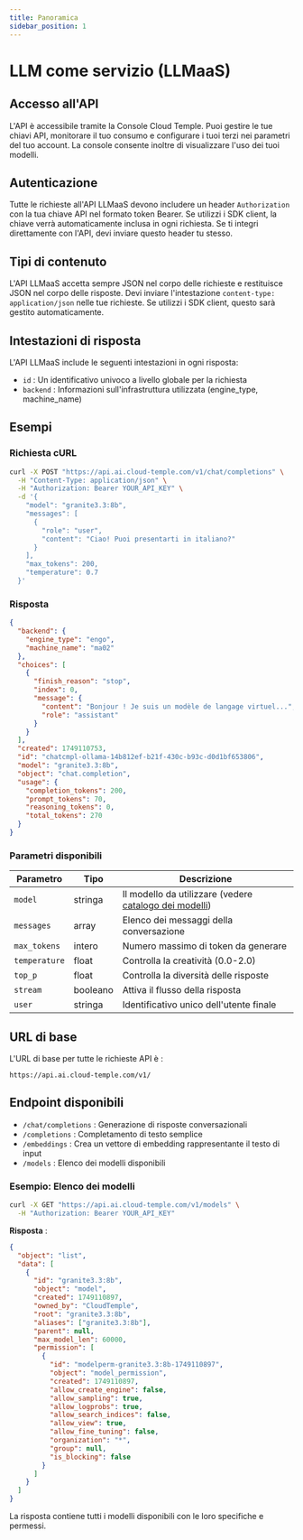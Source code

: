 ```yaml
---
title: Panoramica
sidebar_position: 1
---
```


# LLM come servizio (LLMaaS)

## Accesso all'API

L'API è accessibile tramite la Console Cloud Temple. Puoi gestire le tue chiavi API, monitorare il tuo consumo e configurare i tuoi terzi nei parametri del tuo account. La console consente inoltre di visualizzare l'uso dei tuoi modelli.

## Autenticazione

Tutte le richieste all'API LLMaaS devono includere un header `Authorization` con la tua chiave API nel formato token Bearer. Se utilizzi i SDK client, la chiave verrà automaticamente inclusa in ogni richiesta. Se ti integri direttamente con l'API, devi inviare questo header tu stesso.

## Tipi di contenuto

L'API LLMaaS accetta sempre JSON nel corpo delle richieste e restituisce JSON nel corpo delle risposte. Devi inviare l'intestazione `content-type: application/json` nelle tue richieste. Se utilizzi i SDK client, questo sarà gestito automaticamente.

## Intestazioni di risposta

L'API LLMaaS include le seguenti intestazioni in ogni risposta:

- `id` : Un identificativo univoco a livello globale per la richiesta
- `backend` : Informazioni sull'infrastruttura utilizzata (engine_type, machine_name)

## Esempi

### Richiesta cURL
```bash
curl -X POST "https://api.ai.cloud-temple.com/v1/chat/completions" \
  -H "Content-Type: application/json" \
  -H "Authorization: Bearer YOUR_API_KEY" \
  -d '{
    "model": "granite3.3:8b",
    "messages": [
      {
        "role": "user", 
        "content": "Ciao! Puoi presentarti in italiano?"
      }
    ],
    "max_tokens": 200,
    "temperature": 0.7
  }'
```

### Risposta
```json
{
  "backend": {
    "engine_type": "engo",
    "machine_name": "ma02"
  },
  "choices": [
    {
      "finish_reason": "stop",
      "index": 0,
      "message": {
        "content": "Bonjour ! Je suis un modèle de langage virtuel...",
        "role": "assistant"
      }
    }
  ],
  "created": 1749110753,
  "id": "chatcmpl-ollama-14b812ef-b21f-430c-b93c-d0d1bf653806",
  "model": "granite3.3:8b",
  "object": "chat.completion",
  "usage": {
    "completion_tokens": 200,
    "prompt_tokens": 70,
    "reasoning_tokens": 0,
    "total_tokens": 270
  }
}
```

### Parametri disponibili

| Parametro     | Tipo    | Descrizione                                                   |
| ------------- | ------- | ------------------------------------------------------------- |
| `model`       | stringa | Il modello da utilizzare (vedere [catalogo dei modelli](./models)) |
| `messages`    | array   | Elenco dei messaggi della conversazione                         |
| `max_tokens`  | intero  | Numero massimo di token da generare                            |
| `temperature` | float   | Controlla la creatività (0.0-2.0)                              |
| `top_p`       | float   | Controlla la diversità delle risposte                            |
| `stream`      | booleano | Attiva il flusso della risposta                             |
| `user`        | stringa | Identificativo unico dell'utente finale                     |

## URL di base

L'URL di base per tutte le richieste API è :
```
https://api.ai.cloud-temple.com/v1/
```

## Endpoint disponibili

- `/chat/completions` : Generazione di risposte conversazionali
- `/completions` : Completamento di testo semplice
- `/embeddings` : Crea un vettore di embedding rappresentante il testo di input
- `/models` : Elenco dei modelli disponibili

### Esempio: Elenco dei modelli

```bash
curl -X GET "https://api.ai.cloud-temple.com/v1/models" \
  -H "Authorization: Bearer YOUR_API_KEY"
```

**Risposta** :
```json
{
  "object": "list",
  "data": [
    {
      "id": "granite3.3:8b",
      "object": "model",
      "created": 1749110897,
      "owned_by": "CloudTemple",
      "root": "granite3.3:8b",
      "aliases": ["granite3.3:8b"],
      "parent": null,
      "max_model_len": 60000,
      "permission": [
        {
          "id": "modelperm-granite3.3:8b-1749110897",
          "object": "model_permission",
          "created": 1749110897,
          "allow_create_engine": false,
          "allow_sampling": true,
          "allow_logprobs": true,
          "allow_search_indices": false,
          "allow_view": true,
          "allow_fine_tuning": false,
          "organization": "*",
          "group": null,
          "is_blocking": false
        }
      ]
    }
  ]
}
```

La risposta contiene tutti i modelli disponibili con le loro specifiche e permessi.